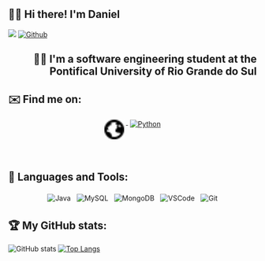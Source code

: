 ## 👋🏻 Hi there! I'm Daniel
![](https://visitor-badge.laobi.icu/badge?page_id=danielrdg.danielrdg)
[![Github](https://img.shields.io/github/followers/danielrdg?label=Follow&style=social)](https://github.com/danielrdg)

<p align="center"> 
</p>

## <p align="right">👨‍🎓 I'm a software engineering student at the Pontifical University of Rio Grande do Sul</p>

## ✉️ Find me on:

<p align="center">
  <a href="https://github.com/danielrdg" target="_blank" rel="noopener noreferrer">
    <img src="https://raw.githubusercontent.com/iconic/open-iconic/master/svg/globe.svg" alt="Python" height="40" style="vertical-align:top; margin:4px">
  </a>
  <a href="https://linkedin.com/in/danielrdg" target="_blank" rel="noopener noreferrer">
    <img src="https://cdn.jsdelivr.net/npm/simple-icons@v3/icons/linkedin.svg" alt="Python" height="40" style="vertical-align:top; margin:4px">
  </a>
</p>

<br />

## 🧰 Languages and Tools:
<p align="center">
  <img src="https://img.shields.io/badge/Java-ED8B00?style=for-the-badge&logo=openjdk&logoColor=white" alt="Java" height="40" style="vertical-allign:top; margin:4px">
  <img src="https://img.shields.io/badge/MySQL-00000F?style=for-the-badge&logo=mysql&logoColor=white" alt="MySQL" height="40" style="vertical-allign:top; margin:4px">
  <img src="https://img.shields.io/badge/MongoDB-4EA94B?style=for-the-badge&logo=mongodb&logoColor=white" alt="MongoDB" height="40" style="vertical-allign:top; margin:4px">
  <img src="https://img.shields.io/badge/Visual%20Studio%20Code-007ACC?style=for-the-badge&logo=visual-studio-code&logoColor=white" alt="VSCode" height="40" style="vertical-allign:top; margin:4px">
  <img src="https://img.shields.io/badge/Git-F05032?style=for-the-badge&logo=git&logoColor=white" alt="Git" height="40" style="vertical-allign:top; margin:4px">

</p>

## 🏆 My GitHub stats:

![GitHub stats](https://github-readme-stats.vercel.app/api?username=danielrdg&show_icons=true&theme=monokai)
[![Top Langs](https://github-readme-stats-git-masterrstaa-rickstaa.vercel.app/api/top-langs/?username=danielrdg&theme=monokai)](https://github.com/danielrdg/github-readme-stats)
